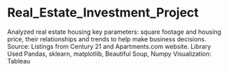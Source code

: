 # Real_Estate_Investment_Project
Analyzed real estate housing key parameters: square footage and housing price, their relationships and trends to help make business decisions.
Source: Listings from Century 21 and Apartments.com website.
Library Used Pandas, sklearn, matplotlib, Beautiful Soup, Numpy
Visualization: Tableau 

